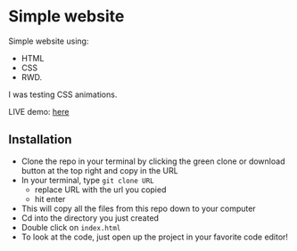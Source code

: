 # Simple website

Simple website using: 
* HTML
* CSS
* RWD.

I was testing CSS animations.

LIVE demo: [here](https://henks20.github.io/simple-website/)

## Installation
- Clone the repo in your terminal by clicking the green clone or download button at the top right and copy in the URL
- In your terminal, type ```git clone URL```
  - replace URL with the url you copied
  - hit enter
- This will copy all the files from this repo down to your computer
- Cd into the directory you just created
- Double click on ```index.html```
- To look at the code, just open up the project in your favorite code editor!
